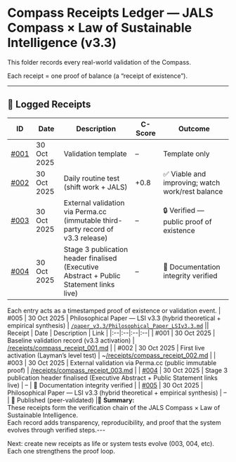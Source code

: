# Compass Receipts Ledger — JALS Compass × Law of Sustainable Intelligence (v3.3)

This folder records every real-world validation of the Compass.

Each receipt = one proof of balance (a “receipt of existence”).

---

## 📜 Logged Receipts

| ID | Date | Description | C-Score | Outcome |
|----|------|--------------|---------|----------|
| [#001](compass_receipt_001.md) | 30 Oct 2025 | Validation template | – | Template only |
| [#002](compass_receipt_002.md) | 30 Oct 2025 | Daily routine test (shift work + JALS) | +0.8 | ✅ Viable and improving; watch work/rest balance |
| [#003](compass_receipt_003.md) | 30 Oct 2025 | External validation via Perma.cc (immutable third-party record of v3.3 release) | – | 🔒 Verified — public proof of existence |# Compass Receipts Ledger — JALS Compass × Law of Sustainable Intelligence (v3.3)
| [#004](compass_receipt_004.md) | 30 Oct 2025 | Stage 3 publication header finalised (Executive Abstract + Public Statement links live) | – | 🧾 Documentation integrity verified |This ledger lists all official validation receipts recorded during Stage 3 (v3.3).  
Each entry acts as a timestamped proof of existence or validation event.
| #005 | 30 Oct 2025 | Philosophical Paper — LSI v3.3 (hybrid theoretical + empirical synthesis) | [`/paper_v3.3/Philosophical_Paper_LSIv3.3.md`](../paper_v3.3/Philosophical_Paper_LSIv3.3.md) || Receipt | Date | Description | Link |
|:--|:--|:--|:--|
| #001 | 30 Oct 2025 | Baseline validation record (v3.3 activation) | [/receipts/compass_receipt_001.md](compass_receipt_001.md) |
| #002 | 30 Oct 2025 | First live activation (Layman’s level test) | ~[/receipts/compass_receipt_002.md](compass_receipt_002.md) |
| #003 | 30 Oct 2025 | External validation via Perma.cc (public immutable proof) | [/receipts/compass_receipt_003.md](compass_receipt_003.md) |
| [#004](compass_receipt_004.md) | 30 Oct 2025 | Stage 3 publication header finalised (Executive Abstract + Public Statement links live) | – | 🧾 Documentation integrity verified |
| [#005](compass_receipt_005.md) | 30 Oct 2025 | Philosophical Paper — LSI v3.3 (hybrid theoretical + empirical synthesis) | – | 📘 Published (peer-validated) |🧭 **Summary:**  
These receipts form the verification chain of the JALS Compass × Law of Sustainable Intelligence.  
Each record adds transparency, reproducibility, and proof that the system evolves through verified steps.---

Next: create new receipts as life or system tests evolve (003, 004, etc).
Each one strengthens the proof loop.
